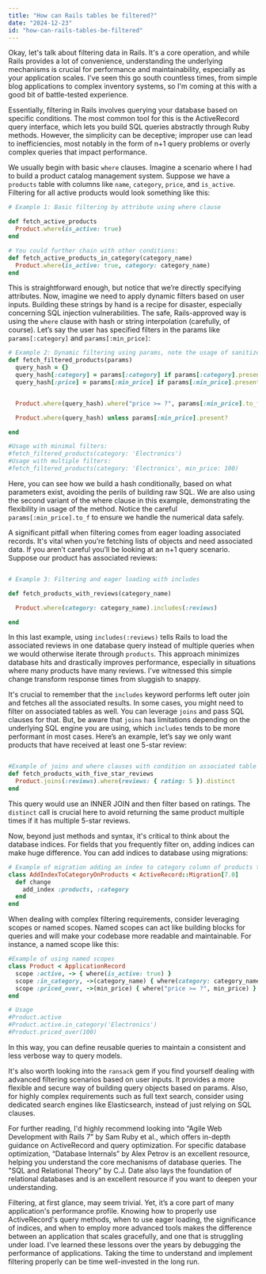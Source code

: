 ```yaml
---
title: "How can Rails tables be filtered?"
date: "2024-12-23"
id: "how-can-rails-tables-be-filtered"
---
```


Okay, let's talk about filtering data in Rails. It's a core operation, and while Rails provides a lot of convenience, understanding the underlying mechanisms is crucial for performance and maintainability, especially as your application scales. I've seen this go south countless times, from simple blog applications to complex inventory systems, so I'm coming at this with a good bit of battle-tested experience.

Essentially, filtering in Rails involves querying your database based on specific conditions. The most common tool for this is the ActiveRecord query interface, which lets you build SQL queries abstractly through Ruby methods. However, the simplicity can be deceptive; improper use can lead to inefficiencies, most notably in the form of n+1 query problems or overly complex queries that impact performance.

We usually begin with basic `where` clauses. Imagine a scenario where I had to build a product catalog management system. Suppose we have a `products` table with columns like `name`, `category`, `price`, and `is_active`. Filtering for all active products would look something like this:

```ruby
# Example 1: Basic filtering by attribute using where clause

def fetch_active_products
  Product.where(is_active: true)
end

# You could further chain with other conditions:
def fetch_active_products_in_category(category_name)
  Product.where(is_active: true, category: category_name)
end
```

This is straightforward enough, but notice that we’re directly specifying attributes. Now, imagine we need to apply dynamic filters based on user inputs. Building these strings by hand is a recipe for disaster, especially concerning SQL injection vulnerabilities. The safe, Rails-approved way is using the `where` clause with hash or string interpolation (carefully, of course). Let’s say the user has specified filters in the params like `params[:category]` and `params[:min_price]`:

```ruby
# Example 2: Dynamic filtering using params, note the usage of sanitized hash and string based query
def fetch_filtered_products(params)
  query_hash = {}
  query_hash[:category] = params[:category] if params[:category].present?
  query_hash[:price] = params[:min_price] if params[:min_price].present?


  Product.where(query_hash).where("price >= ?", params[:min_price].to_f) if params[:min_price].present?

  Product.where(query_hash) unless params[:min_price].present?

end

#Usage with minimal filters:
#fetch_filtered_products(category: 'Electronics')
#Usage with multiple filters:
#fetch_filtered_products(category: 'Electronics', min_price: 100)

```

Here, you can see how we build a hash conditionally, based on what parameters exist, avoiding the perils of building raw SQL. We are also using the second variant of the where clause in this example, demonstrating the flexibility in usage of the method. Notice the careful `params[:min_price].to_f` to ensure we handle the numerical data safely.

A significant pitfall when filtering comes from eager loading associated records. It's vital when you’re fetching lists of objects and need associated data. If you aren’t careful you’ll be looking at an n+1 query scenario. Suppose our product has associated reviews:

```ruby

# Example 3: Filtering and eager loading with includes

def fetch_products_with_reviews(category_name)

  Product.where(category: category_name).includes(:reviews)

end
```

In this last example, using `includes(:reviews)` tells Rails to load the associated reviews in one database query instead of multiple queries when we would otherwise iterate through `products`. This approach minimizes database hits and drastically improves performance, especially in situations where many products have many reviews. I've witnessed this simple change transform response times from sluggish to snappy.

It's crucial to remember that the `includes` keyword performs left outer join and fetches all the associated results. In some cases, you might need to filter on associated tables as well. You can leverage `joins` and pass SQL clauses for that. But, be aware that `joins` has limitations depending on the underlying SQL engine you are using, which `includes` tends to be more performant in most cases. Here’s an example, let’s say we only want products that have received at least one 5-star review:

```ruby

#Example of joins and where clauses with condition on associated table
def fetch_products_with_five_star_reviews
  Product.joins(:reviews).where(reviews: { rating: 5 }).distinct
end

```

This query would use an INNER JOIN and then filter based on ratings. The `distinct` call is crucial here to avoid returning the same product multiple times if it has multiple 5-star reviews.

Now, beyond just methods and syntax, it's critical to think about the database indices. For fields that you frequently filter on, adding indices can make huge difference. You can add indices to database using migrations:

```ruby
# Example of migration adding an index to category column of products table
class AddIndexToCategoryOnProducts < ActiveRecord::Migration[7.0]
  def change
    add_index :products, :category
  end
end
```
When dealing with complex filtering requirements, consider leveraging scopes or named scopes. Named scopes can act like building blocks for queries and will make your codebase more readable and maintainable. For instance, a named scope like this:
```ruby
#Example of using named scopes
class Product < ApplicationRecord
  scope :active, -> { where(is_active: true) }
  scope :in_category, ->(category_name) { where(category: category_name) }
  scope :priced_over, ->(min_price) { where("price >= ?", min_price) }
end

# Usage
#Product.active
#Product.active.in_category('Electronics')
#Product.priced_over(100)
```
In this way, you can define reusable queries to maintain a consistent and less verbose way to query models.

It's also worth looking into the `ransack` gem if you find yourself dealing with advanced filtering scenarios based on user inputs. It provides a more flexible and secure way of building query objects based on params. Also, for highly complex requirements such as full text search, consider using dedicated search engines like Elasticsearch, instead of just relying on SQL clauses.

For further reading, I'd highly recommend looking into “Agile Web Development with Rails 7” by Sam Ruby et al., which offers in-depth guidance on ActiveRecord and query optimization. For specific database optimization, “Database Internals” by Alex Petrov is an excellent resource, helping you understand the core mechanisms of database queries. The "SQL and Relational Theory" by C.J. Date also lays the foundation of relational databases and is an excellent resource if you want to deepen your understanding.

Filtering, at first glance, may seem trivial. Yet, it’s a core part of many application's performance profile. Knowing how to properly use ActiveRecord's query methods, when to use eager loading, the significance of indices, and when to employ more advanced tools makes the difference between an application that scales gracefully, and one that is struggling under load. I've learned these lessons over the years by debugging the performance of applications. Taking the time to understand and implement filtering properly can be time well-invested in the long run.
